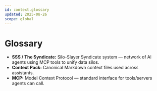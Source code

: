 ```yaml
---
id: context.glossary
updated: 2025-08-26
scope: global
---
```


# Glossary

- **SSS / The Syndicate:** Silo-Slayer Syndicate system — network of AI agents using MCP tools to unify data silos.
- **Context Pack:** Canonical Markdown context files used across assistants.
- **MCP:** Model Context Protocol — standard interface for tools/servers agents can call.
